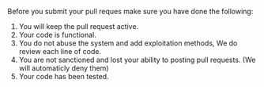 Before you submit your pull reques make sure you have done the following:

1) You will keep the pull request active.
2) Your code is functional.
3) You do not abuse the system and add exploitation methods, We do review each line of code.
4) You are not sanctioned and lost your ability to posting pull requests. (We will automaticly deny them)
5) Your code has been tested.
